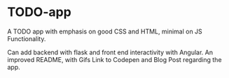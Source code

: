 # TODO-app
A TODO app with emphasis on good CSS and HTML, minimal on JS Functionality.

Can add backend with flask and front end interactivity with Angular.
An improved README, with Gifs
Link to Codepen and Blog Post regarding the app.
